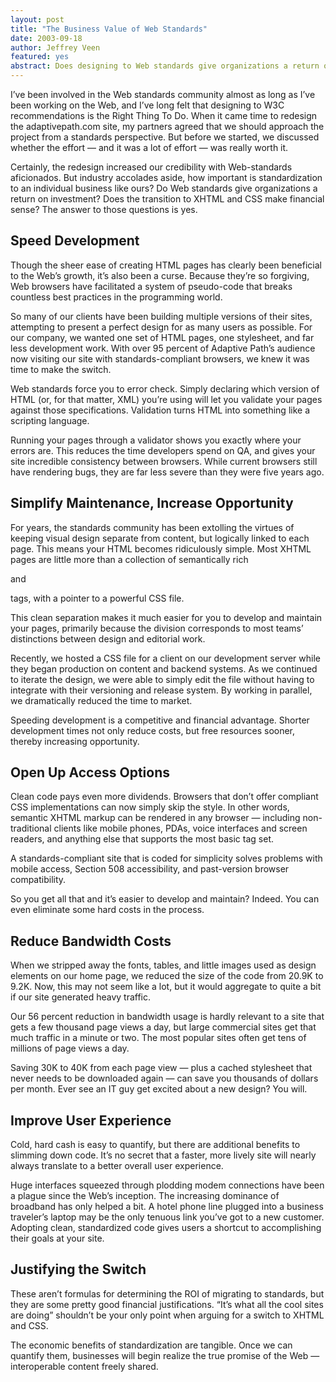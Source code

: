 ```yaml
--- 
layout: post
title: "The Business Value of Web Standards"
date: 2003-09-18
author: Jeffrey Veen
featured: yes
abstract: Does designing to Web standards give organizations a return on investment? Does the transition to XHTML and CSS make financial sense? The answer to those questions is yes.
---
```



I’ve been involved in the Web standards community almost as long as I’ve been working on the Web, and I’ve long felt that designing to W3C recommendations is the Right Thing To Do. When it came time to redesign the adaptivepath.com site, my partners agreed that we should approach the project from a standards perspective. But before we started, we discussed whether the effort — and it was a lot of effort — was really worth it.

Certainly, the redesign increased our credibility with Web-standards aficionados. But industry accolades aside, how important is standardization to an individual business like ours? Do Web standards give organizations a return on investment? Does the transition to XHTML and CSS make financial sense? The answer to those questions is yes.

## Speed Development

Though the sheer ease of creating HTML pages has clearly been beneficial to the Web’s growth, it’s also been a curse. Because they’re so forgiving, Web browsers have facilitated a system of pseudo-code that breaks countless best practices in the programming world.

So many of our clients have been building multiple versions of their sites, attempting to present a perfect design for as many users as possible. For our company, we wanted one set of HTML pages, one stylesheet, and far less development work. With over 95 percent of Adaptive Path’s audience now visiting our site with standards-compliant browsers, we knew it was time to make the switch.

Web standards force you to error check. Simply declaring which version of HTML (or, for that matter, XML) you’re using will let you validate your pages against those specifications. Validation turns HTML into something like a scripting language.

Running your pages through a validator shows you exactly where your errors are. This reduces the time developers spend on QA, and gives your site incredible consistency between browsers. While current browsers still have rendering bugs, they are far less severe than they were five years ago.

## Simplify Maintenance, Increase Opportunity

For years, the standards community has been extolling the virtues of keeping visual design separate from content, but logically linked to each page. This means your HTML becomes ridiculously simple. Most XHTML pages are little more than a collection of semantically rich <div> and <p> tags, with a pointer to a powerful CSS file.

This clean separation makes it much easier for you to develop and maintain your pages, primarily because the division corresponds to most teams’ distinctions between design and editorial work.

Recently, we hosted a CSS file for a client on our development server while they began production on content and backend systems. As we continued to iterate the design, we were able to simply edit the file without having to integrate with their versioning and release system. By working in parallel, we dramatically reduced the time to market.

Speeding development is a competitive and financial advantage. Shorter development times not only reduce costs, but free resources sooner, thereby increasing opportunity.

## Open Up Access Options

Clean code pays even more dividends. Browsers that don’t offer compliant CSS implementations can now simply skip the style. In other words, semantic XHTML markup can be rendered in any browser — including non-traditional clients like mobile phones, PDAs, voice interfaces and screen readers, and anything else that supports the most basic tag set.

A standards-compliant site that is coded for simplicity solves problems with mobile access, Section 508 accessibility, and past-version browser compatibility.

So you get all that and it’s easier to develop and maintain? Indeed. You can even eliminate some hard costs in the process.

## Reduce Bandwidth Costs

When we stripped away the fonts, tables, and little images used as design elements on our home page, we reduced the size of the code from 20.9K to 9.2K. Now, this may not seem like a lot, but it would aggregate to quite a bit if our site generated heavy traffic.

Our 56 percent reduction in bandwidth usage is hardly relevant to a site that gets a few thousand page views a day, but large commercial sites get that much traffic in a minute or two. The most popular sites often get tens of millions of page views a day.

Saving 30K to 40K from each page view — plus a cached stylesheet that never needs to be downloaded again — can save you thousands of dollars per month. Ever see an IT guy get excited about a new design? You will.

## Improve User Experience

Cold, hard cash is easy to quantify, but there are additional benefits to slimming down code. It’s no secret that a faster, more lively site will nearly always translate to a better overall user experience.

Huge interfaces squeezed through plodding modem connections have been a plague since the Web’s inception. The increasing dominance of broadband has only helped a bit. A hotel phone line plugged into a business traveler’s laptop may be the only tenuous link you’ve got to a new customer. Adopting clean, standardized code gives users a shortcut to accomplishing their goals at your site.

## Justifying the Switch

These aren’t formulas for determining the ROI of migrating to standards, but they are some pretty good financial justifications. “It’s what all the cool sites are doing” shouldn’t be your only point when arguing for a switch to XHTML and CSS.

The economic benefits of standardization are tangible. Once we can quantify them, businesses will begin realize the true promise of the Web — interoperable content freely shared.